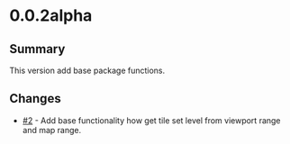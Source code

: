 # 0.0.2alpha

## Summary

This version add base package functions.

## Changes

- [#2](https://github.com/gisat-panther/ptr-tile-grid/pull/2) - Add base functionality how get tile set level from viewport range and map range.
